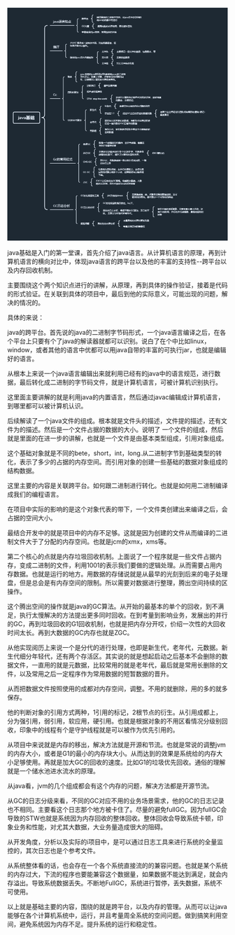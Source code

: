 ![image-20220505004601438](image-20220505004601438.png)



java基础是入门的第一堂课，首先介绍了java语言。从计算机语言的原理，再到计算机语言的横向对比中，体现java语言的跨平台以及他的丰富的支持性--跨平台以及内存回收机制。



主要围绕这个两个知识点进行的讲解，从原理，再到具体的操作验证，接着是代码的形式验证。在关联到具体的项目中，最后到他的实际意义，可能出现的问题，解决的情况的。



具体的来说：

java的跨平台。首先说的java的二进制字节码形式，一个java语言编译之后，在各个平台上只要有个了java的解读器就都可以识别。说白了在个中比如linux，window，或者其他的语言中优都可以用java自带的丰富的可执行jar，也就是编辑好的语言。



从根本上来说一个java语言编辑出来就利用已经有的java中的语言规范，进行数据，最后转化成二进制的字节码文件，就是计算机语言，可被计算机识别执行。



这里面主要讲解的就是利用java的内置语言，然后通过javac编辑成计算机语言，到哪里都可以被计算机认识。



后续解读了一个java文件的组成。根本就是文件头的描述，文件提的描述，还有文件为的描述。然后是一个文件占据的数据的大小。说明了 一个文件的组成，然后就是里面的在进一步的讲解，也就是一个文件是由基本类型组成，引用对象组成。

这个基础对象就是不同的bete，short，int，long.从二进制字节到基础类型的转化，表示了多少的占据的内存空间。而引用对象的创建一些基础的数据对象组成的结构数据。

这里主要的内容是关联跨平台。如何跟二进制进行转化。也就是如何用二进制编译成我们的编程语言。



在项目中实际的影响的是这个对象代表的带下，一个文件类创建出来编译之后，会占据的空间大小。



最结合开发中的就是项目中的内存不足够。这就是因为创建的文件从而编译的二进制文件大于了分配的内存空间。也就是jcm的xmx，xms等。



第二个核心的点就是内存垃圾回收机制。上面说了一个程序就是一些文件占据内存，变成二进制的文件，利用1001的表示我们要做的逻辑处理。从而需要占用内存数据。也就是运行的地方。用数据的存储说就是从最早的光刻到后来的电子处理盘，但是总会是有内存空间的限制。所以需要对数据进行整理，腾出空间持续的区操作。



这个腾出空间的操作就是java的GC算法。从开始的最基本的单个的回收，到不满足，执行太慢解决的方法提出更多同时回收。在到考量到影响业务，发展出的并行的GC，再到垃圾回收的G1回收机制，也就是把内存分开哎，价绍一次性的大回收时间太长。再到大数据的GC内存也就是ZGC。



从他实现阅历上来说一个是分代的进行处理，也即是新生代，老年代，元数据。新生代细分年轻代，还有两个存活区。其实说的就是想起启动之后基本不会删除的数据文件，一直用的就是元数据，比较常用的就是老年代，最后就是常用长删除的文件，以及常用之后一定程序作为常用数据的短暂数据的晋升。

从而把数据文件按照使用的成都对内存空间，调整。不用的就删除，用的多的就多保存。



他的判断对象的引用方式两种，1引用的标记，2根节点的衍生。从引用成都上，分为强引用，弱引用，软应用，硬引用。也就是根据对象的不用区看情况分级别回收，印象中的线程有个是守护线程就是可以被作为优先引用的。



从项目中来说就是内存的移出，解决方法就是开源和节流。也就是常说的调整jvm的内存大小，或者是G1的最小的内存块大小。从而达到的效果是系统给的内存大小足够使用。再就是加大GC的回收的速度。比如G1的垃圾优先回收。通俗的理解就是一个储水池进水流水的原理。



从java看，jvm的几个组成都会有这个内存的问题，解决方法都是开源节流。



从GC的日志分级来看，不同的GC对应不用的业务场景需求，他的GC的日志记录也不相同。主要看这个日志那个地方被卡住了。尽量的避免fullGC。因为fullGC会导致的STW也就是系统因为内存回收的整体回收。整体回收会导致系统卡顿，印象业务和性能，对尤其大数据，大业务量造成很大的阻碍。



从开发角度，分析以及实际的i项目中，是可以通过日志工具来进行系统的全量监控的，其次日志也是个参考文件。

从系统整体看的话，也会存在一个各个系统直接流的的兼容问题。也就是某个系统的内存过大，下流的程序也要能兼容这个数据量，如果数据不能达到满足，就会内存溢出。导致系统数据丢失。不断地FullGC，系统进行暂停，丢失数据，系统不可使用。





以上就是基础主要的内容，围绕的就是跨平台，以及内存的管理。从而可以让java能够在各个计算机系统中，运行，并且考量周全系统的空间问题。做到搞笑利用空间，避免系统因为内存不足。提升系统的运行和稳定性。